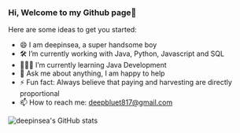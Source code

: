 ### Hi, Welcome to my Github page👋

Here are some ideas to get you started:

- 😄 I am deepinsea, a super handsome boy
- 🛠 I’m currently working with Java, Python, Javascript and SQL
- 👨🏻‍💻 I’m currently learning Java Development
- 💬 Ask me about anything, I am happy to help
- ⚡ Fun fact: Always believe that paying and harvesting are directly proportional
- 📫 How to reach me: deepbluet817@gmail.com

![deepinsea's GitHub stats](https://github-readme-stats.vercel.app/api/?username=deepinsea&show_icons=true&theme=vue) 



